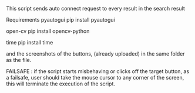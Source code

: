 This script sends auto connect request to every result in the search result

Requirements
  pyautogui
  pip install pyautogui
  
  open-cv
  pip install opencv-python
  
  time
  pip install time
  
  and the screenshots of the buttons, (already uploaded) in the same folder as the file.
  
FAILSAFE :
if the script starts misbehaving or clicks off the target button, as a failsafe, user should take the mouse cursor to any corner
of the screen, this will terminate the execution of the script.

